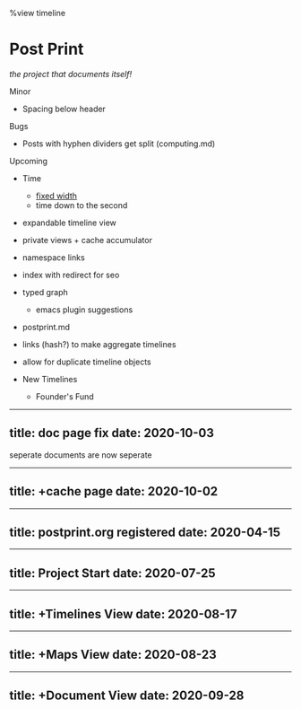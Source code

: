 %view timeline

# Post Print

*the project that documents itself!*

Minor
- Spacing below header

Bugs
- Posts with hyphen dividers get split (computing.md)

Upcoming
- Time
    - [fixed width](https://visjs.github.io/vis-timeline/examples/timeline/items/visibleFrameTemplateContent.html) 
    - time down to the second
- expandable timeline view
- private views + cache accumulator
- namespace links
- index with redirect for seo
- typed graph
    - emacs plugin suggestions
- postprint.md
- links (hash?) to make aggregate timelines
- allow for duplicate timeline objects

- New Timelines
    - Founder's Fund


---
title: doc page fix
date: 2020-10-03
---
seperate documents are now seperate

---
title: +cache page
date: 2020-10-02
---

---
title: postprint.org registered
date: 2020-04-15
---

---
title: Project Start
date: 2020-07-25
---

---
title: +Timelines View
date: 2020-08-17
---

---
title: +Maps View
date: 2020-08-23
---

---
title: +Document View
date: 2020-09-28
---

